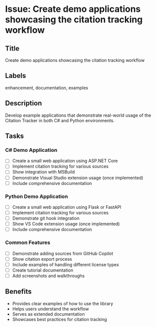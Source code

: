 # Issue: Create demo applications showcasing the citation tracking workflow

## Title
Create demo applications showcasing the citation tracking workflow

## Labels
enhancement, documentation, examples

## Description
Develop example applications that demonstrate real-world usage of the Citation Tracker in both C# and Python environments.

## Tasks
### C# Demo Application
- [ ] Create a small web application using ASP.NET Core
- [ ] Implement citation tracking for various sources
- [ ] Show integration with MSBuild
- [ ] Demonstrate Visual Studio extension usage (once implemented)
- [ ] Include comprehensive documentation

### Python Demo Application
- [ ] Create a small web application using Flask or FastAPI
- [ ] Implement citation tracking for various sources
- [ ] Demonstrate git hook integration
- [ ] Show VS Code extension usage (once implemented)
- [ ] Include comprehensive documentation

### Common Features
- [ ] Demonstrate adding sources from GitHub Copilot
- [ ] Show citation export process
- [ ] Include examples of handling different license types
- [ ] Create tutorial documentation
- [ ] Add screenshots and walkthroughs

## Benefits
- Provides clear examples of how to use the library
- Helps users understand the workflow
- Serves as extended documentation
- Showcases best practices for citation tracking
